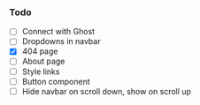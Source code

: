 ### Todo

- [ ] Connect with Ghost
- [ ] Dropdowns in navbar
- [x] 404 page
- [ ] About page
- [ ] Style links
- [ ] Button component
- [ ] Hide navbar on scroll down, show on scroll up

